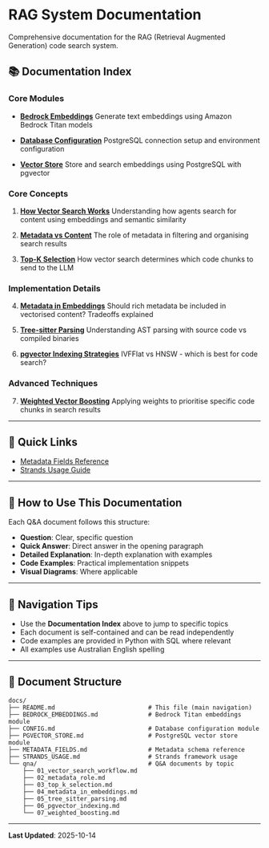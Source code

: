 # RAG System Documentation

Comprehensive documentation for the RAG (Retrieval Augmented Generation) code search system.

## 📚 Documentation Index

### Core Modules
- **[Bedrock Embeddings](./BEDROCK_EMBEDDINGS.md)**
  Generate text embeddings using Amazon Bedrock Titan models

- **[Database Configuration](./CONFIG.md)**
  PostgreSQL connection setup and environment configuration

- **[Vector Store](./PGVECTOR_STORE.md)**
  Store and search embeddings using PostgreSQL with pgvector

### Core Concepts
1. **[How Vector Search Works](./qna/01_vector_search_workflow.md)**
   Understanding how agents search for content using embeddings and semantic similarity

2. **[Metadata vs Content](./qna/02_metadata_role.md)**
   The role of metadata in filtering and organising search results

3. **[Top-K Selection](./qna/03_top_k_selection.md)**
   How vector search determines which code chunks to send to the LLM

### Implementation Details
4. **[Metadata in Embeddings](./qna/04_metadata_in_embeddings.md)**
   Should rich metadata be included in vectorised content? Tradeoffs explained

5. **[Tree-sitter Parsing](./qna/05_tree_sitter_parsing.md)**
   Understanding AST parsing with source code vs compiled binaries

6. **[pgvector Indexing Strategies](./qna/06_pgvector_indexing.md)**
   IVFFlat vs HNSW - which is best for code search?

### Advanced Techniques
7. **[Weighted Vector Boosting](./qna/07_weighted_boosting.md)**
   Applying weights to prioritise specific code chunks in search results

---

## 🚀 Quick Links

- [Metadata Fields Reference](./METADATA_FIELDS.md)
- [Strands Usage Guide](./STRANDS_USAGE.md)

---

## 📖 How to Use This Documentation

Each Q&A document follows this structure:
- **Question**: Clear, specific question
- **Quick Answer**: Direct answer in the opening paragraph
- **Detailed Explanation**: In-depth explanation with examples
- **Code Examples**: Practical implementation snippets
- **Visual Diagrams**: Where applicable

---

## 🔄 Navigation Tips

- Use the **Documentation Index** above to jump to specific topics
- Each document is self-contained and can be read independently
- Code examples are provided in Python with SQL where relevant
- All examples use Australian English spelling

---

## 📝 Document Structure

```
docs/
├── README.md                          # This file (main navigation)
├── BEDROCK_EMBEDDINGS.md              # Bedrock Titan embeddings module
├── CONFIG.md                          # Database configuration module
├── PGVECTOR_STORE.md                  # PostgreSQL vector store module
├── METADATA_FIELDS.md                 # Metadata schema reference
├── STRANDS_USAGE.md                   # Strands framework usage
└── qna/                               # Q&A documents by topic
    ├── 01_vector_search_workflow.md
    ├── 02_metadata_role.md
    ├── 03_top_k_selection.md
    ├── 04_metadata_in_embeddings.md
    ├── 05_tree_sitter_parsing.md
    ├── 06_pgvector_indexing.md
    └── 07_weighted_boosting.md
```

---

**Last Updated**: 2025-10-14
